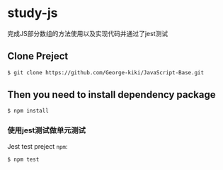 # study-js


完成JS部分数组的方法使用以及实现代码并通过了jest测试

## Clone Preject
``` bash
$ git clone https://github.com/George-kiki/JavaScript-Base.git
```
## Then you need to install dependency package
``` bash
$ npm install
```

### 使用jest测试做单元测试
Jest test preject `npm`:
``` bash
$ npm test
```




